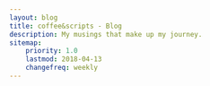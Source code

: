 ```yaml
---
layout: blog
title: coffee&scripts - Blog
description: My musings that make up my journey.
sitemap:
    priority: 1.0
    lastmod: 2018-04-13
    changefreq: weekly
---
```

